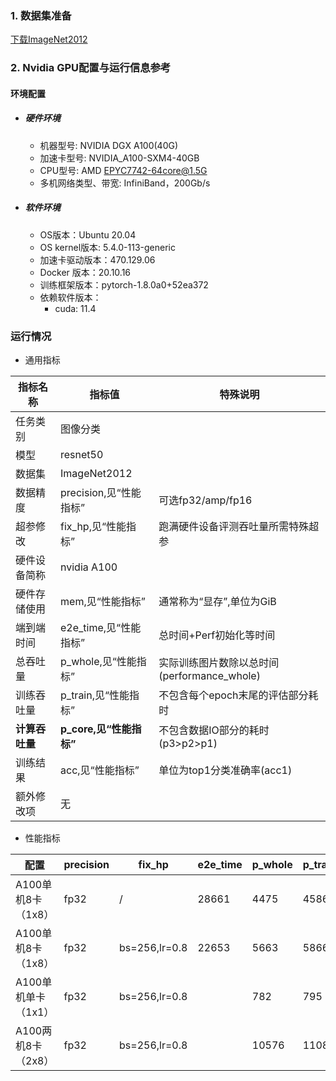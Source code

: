 ### 1. 数据集准备
[下载ImageNet2012](../../benchmarks/resnet50) 

### 2. Nvidia GPU配置与运行信息参考
#### 环境配置
- ##### 硬件环境
    - 机器型号: NVIDIA DGX A100(40G) 
    - 加速卡型号: NVIDIA_A100-SXM4-40GB
    - CPU型号: AMD EPYC7742-64core@1.5G
    - 多机网络类型、带宽: InfiniBand，200Gb/s
- ##### 软件环境
   - OS版本：Ubuntu 20.04
   - OS kernel版本: 5.4.0-113-generic
   - 加速卡驱动版本：470.129.06
   - Docker 版本：20.10.16
   - 训练框架版本：pytorch-1.8.0a0+52ea372
   - 依赖软件版本：
     - cuda: 11.4

### 运行情况

* 通用指标

| 指标名称       | 指标值                  | 特殊说明                              |
| -------------- | ----------------------- | ------------------------------------- |
| 任务类别       | 图像分类                |                                       |
| 模型           | resnet50                |                                       |
| 数据集         | ImageNet2012            |                                       |
| 数据精度       | precision,见“性能指标”  | 可选fp32/amp/fp16                     |
| 超参修改 | fix_hp,见“性能指标” | 跑满硬件设备评测吞吐量所需特殊超参 |
| 硬件设备简称   | nvidia A100             |                                       |
| 硬件存储使用   | mem,见“性能指标”        | 通常称为“显存”,单位为GiB              |
| 端到端时间     | e2e_time,见“性能指标”   | 总时间+Perf初始化等时间               |
| 总吞吐量       | p_whole,见“性能指标”    | 实际训练图片数除以总时间(performance_whole) |
| 训练吞吐量     | p_train,见“性能指标”    | 不包含每个epoch末尾的评估部分耗时     |
| **计算吞吐量** | **p_core,见“性能指标”** | 不包含数据IO部分的耗时(p3>p2>p1)      |
| 训练结果       | acc,见“性能指标”        | 单位为top1分类准确率(acc1)            |
| 额外修改项     | 无                      |                                       |

* 性能指标

| 配置               | precision | fix_hp | e2e_time | p_whole | p_train | p_core | acc  | mem |
| ------------------ | --------- | ---- | ---- | ---- | ---- | ---- |  ---- | ---- |
| A100单机8卡（1x8） | fp32 | / | 28661 | 4475 | 4586    | 4659 | 75.0% | 5.8/40.0 |
| A100单机8卡（1x8） | fp32 | bs=256,lr=0.8 | 22653    | 5663    | 5866    | 6105   | 73.5% | 28.3/40.0 |
| A100单机单卡（1x1） | fp32 | bs=256,lr=0.8 |  | 782 | 795    | 799 |  | 27.6/40.0 |
| A100两机8卡（2x8） | fp32 | bs=256,lr=0.8 |  | 10576 | 11085    | 11874 | | 27.9/40.0 |


